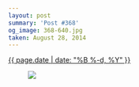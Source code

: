 ```yaml
---
layout: post
summary: 'Post #368'
og_image: 368-640.jpg
taken: August 28, 2014
---
```


<div class="post">
 <time>
  <a href="/368">
   {{ page.date | date: "%B %-d, %Y" }}
  </a>
 </time>
 <a href="/368">
  <figure data-taken="8/28/2014">
   <img sizes="(min-width: 700px) 50vw, calc(100vw - 2rem)" src="{{ site.assets_url }}/368-320.jpg" srcset="{{ site.assets_url }}/368-640.jpg 640w, {{ site.assets_url }}/368-480.jpg 480w, {{ site.assets_url }}/368-320.jpg 320w, {{ site.assets_url }}/368-160.jpg 160w"/>
  </figure>
 </a>
</div>
